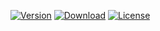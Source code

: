 [![Version](https://img.shields.io/npm/v/simplegrabber?color=blue&label=NPM&logo=npm)](https://www.npmjs.com/package/simplegrabber)
[![Download](https://img.shields.io/npm/dt/simplegrabber?color=green&label=Download&logo=NPM&logoColor=NPM)](https://www.npmjs.com/package/simplegrabber)
[![License](https://img.shields.io/npm/l/simplegrabber?label=License&logo=NPM)](https://www.npmjs.com/package/simplegrabber)